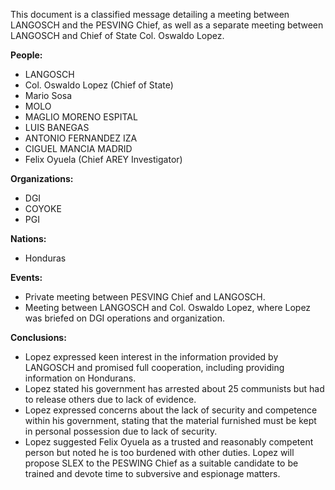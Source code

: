 This document is a classified message detailing a meeting between LANGOSCH and the PESVING Chief, as well as a separate meeting between LANGOSCH and Chief of State Col. Oswaldo Lopez.

**People:**

*   LANGOSCH
*   Col. Oswaldo Lopez (Chief of State)
*   Mario Sosa
*   MOLO
*   MAGLIO MORENO ESPITAL
*   LUIS BANEGAS
*   ANTONIO FERNANDEZ IZA
*   CIGUEL MANCIA MADRID
*   Felix Oyuela (Chief AREY Investigator)

**Organizations:**

*   DGI
*   COYOKE
*   PGI

**Nations:**

*   Honduras

**Events:**

*   Private meeting between PESVING Chief and LANGOSCH.
*   Meeting between LANGOSCH and Col. Oswaldo Lopez, where Lopez was briefed on DGI operations and organization.

**Conclusions:**

*   Lopez expressed keen interest in the information provided by LANGOSCH and promised full cooperation, including providing information on Hondurans.
*   Lopez stated his government has arrested about 25 communists but had to release others due to lack of evidence.
*   Lopez expressed concerns about the lack of security and competence within his government, stating that the material furnished must be kept in personal possession due to lack of security.
*   Lopez suggested Felix Oyuela as a trusted and reasonably competent person but noted he is too burdened with other duties. Lopez will propose SLEX to the PESWING Chief as a suitable candidate to be trained and devote time to subversive and espionage matters.
